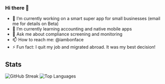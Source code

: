 ### Hi there 👋
- 🔭 I’m currently working on a smart super app for small businesses (email me for details on Beta)
- 🌱 I’m currently learning accounting and native mobile apps
-  💬 Ask me about compliance screening and monitoring
-  📫 How to reach me: @iambonface
-  ⚡ Fun fact: I quit my job and migrated abroad. It was my best decision!

<div id="stats">
  <h2>Stats</h2>
  <img src="https://streak-stats.demolab.com?user=iambonface&theme=transparent&fire=EB5454" alt="GitHub Streak"/>
  <img src="https://github-readme-stats.vercel.app/api/top-langs/?username=iambonface&layout=compact&theme=vision-friendly-dark" alt="Top Languages"/>
</div>
<!--
**iambonface/iambonface** is a ✨ _special_ ✨ repository because its `README.md` (this file) appears on your GitHub profile.

Here are some ideas to get you started:

 🔭 I’m currently working on a smart super app for small businesses (email me for details on Beta)
 🌱 I’m currently learning accounting and native mobile apps
- 👯 I’m looking to collaborate on ...
- 🤔 I’m looking for help with ...
  💬 Ask me about compliance screening and monitoring
  📫 How to reach me: @iambonface
- 😄 Pronouns: ...
  ⚡ Fun fact: I quit my job and migrated abroad. It was my best decision!
-->
